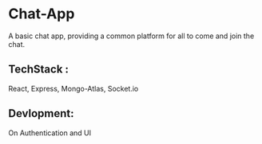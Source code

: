 # Chat-App 
A basic chat app, providing a common platform for all to come and join the chat. 

## TechStack : 
React, Express, Mongo-Atlas, Socket.io
## Devlopment: 
On Authentication and UI

